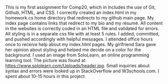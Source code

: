 This is my first assignment for Comp20, which in includes the use of Git, Github, HTML, and CSS. I correctly created an index.html in my homework.cs home directory that redirects to my github main page. My index page contains links that redirect to my bio and my résumé. All content in the websites is correctly coded in an HTML file and validated for errors. All styling is in a separate css file with at least 5 rules. I added, committed, and pushed accordingly with helpful messages. I attended office hours once to receive help about my index.html pages. My girlfriend Sara gave her opinion about styling and helped me decide on a color for the background. I used an image from SoloLearn, an online programming learning tool. The picture was found at https://www.sololearn.com/Uploads/header.jpg. Small inquiries about syntax and errors were looked up in StackOverflow and W3schools.com. I spent about 10-15 hours in this project. 
